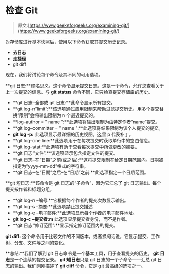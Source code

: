 # 检查 Git

> 原文:[https://www.geeksforgeeks.org/examining-git/](https://www.geeksforgeeks.org/examining-git/)

对存储库进行基本快照后，使用以下命令获取其提交历史记录。

*   **去日志**
*   **走捷径**
*   git diff

现在，我们将讨论每个命令及其不同的可用选项。

**git 日志:**顾名思义，这个命令显示提交日志。这是一个命令，允许您查看关于上一次提交的信息。与 **git status** 命令不同，它只检查提交存储库的历史。

*   **git 日志–全部或 git 日志:**此命令显示所有提交。
*   **git log-n“limit”:**该选项通过应用限制来帮助过滤提交历史。用多个提交替换“限制”会将输出限制为 n 个最近提交的。
*   **log–author = " name ":**此选项将输出限制为由特定作者“name”提交。
*   **git log–committer = " name ":**此选项将结果限制为该个人提交的提交。
*   **git log -p:** 此选项显示最详细的历史视图。这里 p 代表补丁。
*   **git log–one line:**此选项用于在每次提交时获取单行中的空白信息。
*   **git log–stat:**此选项有助于查看每次提交中所做更改的摘要。
*   **git 日志“文件”:**该选项显示包含指定文件的提交。
*   **git 日志–在“日期”之前(或之后):**这将提交限制在给定日期范围内。日期被指定为“yyyy-mm-dd”格式的字符串。
*   **git 日志–在“日期”之后–在“日期”之前:**此选项指定一个日期范围。

**git 短日志:**该命令是 git 日志的“子命令”，因为它汇总了 git 日志输出。每个提交按作者和标题分组。

*   **git log-n
    –编号:**它根据每个作者的提交次数显示输出。
*   **git log-s
    –摘要:**此选项禁止提交描述
*   **git log-e
    –电子邮件:**此选项显示每个作者的电子邮件地址。
*   **git log-c
    –提交者:m** 此选项显示提交者身份，而不是作者。
*   **git 日志“修订范围”:**显示指定修订范围内的提交。

**git diff:** 这个命令用于比较文件的不同版本，或者换句话说，它显示提交、工作树、分支、文件等之间的变化。

**总结:**我们了解到 git 日志命令是一个基本工具，用于查看提交的历史。 **git 日志**是一个连续的提交记录。 **git 短日志**只是 git 日志的一个子命令——汇总 git 日志的输出。我们刚刚描述了 **git diff** 命令，它是 git 最高级的选项之一。